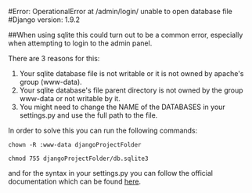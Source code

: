 #Error: OperationalError at /admin/login/ unable to open database file 
#Django version: 1.9.2

##When using sqlite this could turn out to be a common error, especially when attempting to login to the admin panel.

There are 3 reasons for this:

1. Your sqlite database file is not writable or it is not owned by apache's group (www-data).
2. Your sqlite database's file parent directory is not owned by the group www-data or not writable by it.
3. You might need to change the NAME of the DATABASES in your settings.py and use the full path to the file.

In order to solve this you can run the following commands:

```chown -R :www-data djangoProjectFolder```

```chmod 755 djangoProjectFolder/db.sqlite3```

and for the syntax in your settings.py you can follow the official documentation which can be found [here](https://docs.djangoproject.com/en/1.10/ref/settings/#name).
